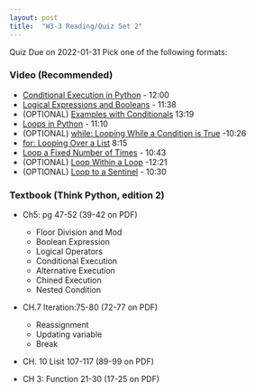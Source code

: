 ```yaml
---
layout: post
title:  "W3-3 Reading/Quiz Set 2"
---
```


Quiz Due on 2022-01-31
Pick one of the following formats:

### Video (Recommended)
- [Conditional Execution in Python](https://www.youtube.com/watch?v=SzatvTFMpx8) - 12:00
- [Logical Expressions and Booleans](https://www.youtube.com/watch?v=pTdB_NM7TDk)  - 11:38
-  (OPTIONAL) [Examples with Conditionals](https://www.youtube.com/watch?v=aUghLpFuPj0) 13:19
-  [Loops in Python](https://www.youtube.com/watch?v=I0AI0yi1MJ4)  - 11:10
-  (OPTIONAL) [while: Looping While a Condition is True](https://www.youtube.com/watch?v=v7x1U600WS0) -10:26
-  [for: Looping Over a List](https://www.youtube.com/watch?v=_McAhM1Fq08)  8:15
-  [Loop a Fixed Number of Times](https://www.youtube.com/watch?v=K_NrC7VKf2s) - 10:43
-  (OPTIONAL) [Loop Within a Loop](https://www.youtube.com/watch?v=RkkkIFmUYRs) -12:21
- (OPTIONAL) [Loop to a Sentinel](https://www.youtube.com/watch?v=mLMZyewKdyc) - 10:30

### Textbook (Think Python, edition 2)
- Ch5: pg 47-52  (39-42 on PDF)
	- Floor Division and Mod 
	- Boolean Expression
	- Logical Operators
	- Conditional Execution
	- Alternative Execution
	- Chined Execution 
	- Nested Condition
- CH.7 Iteration:75-80 (72-77 on PDF)
	- Reassignment
	- Updating variable 
	- Break

-  CH. 10 Lisit 107-117 (89-99 on PDF)

- CH 3: Function 21-30 (17-25 on PDF)

